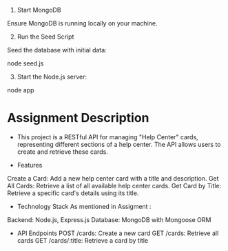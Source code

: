 
1. Start MongoDB

Ensure MongoDB is running locally on your machine.

2. Run the Seed Script

Seed the database with initial data:

node seed.js

3. Start the Node.js server:

node app

 # Assignment Description

* This project is a RESTful API for managing "Help Center" cards, representing different sections of a help center. The API allows users to create and retrieve these cards.

 * Features

Create a Card: Add a new help center card with a title and description.
Get All Cards: Retrieve a list of all available help center cards.
Get Card by Title: Retrieve a specific card's details using its title.


*  Technology Stack
As mentioned in Assigment :

Backend: Node.js, Express.js
Database: MongoDB with Mongoose ORM

* API Endpoints
POST /cards: Create a new card
GET /cards: Retrieve all cards
GET /cards/:title: Retrieve a card by title